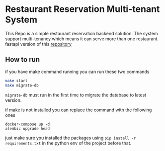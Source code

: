 # Restaurant Reservation Multi-tenant System

This Repo is a simple restaurant reservation backend solution. The system support multi-tenancy which means it can serve more than one restaurant. fastapi version of this [repository](https://github.com/IbrahimAdel/resturant-management)


## How to run
if you have make command running you can run these two commands 
```bash
make start
make migrate-db
```
`migrate-db` must run in the first time to migrate the database to latest version.

if make is not installed you can replace the command with the following ones

```
docker-compose up -d
alembic upgrade head 
```
just make sure you installed the packages using `pip install -r requirements.txt` in the python env of the project before that.